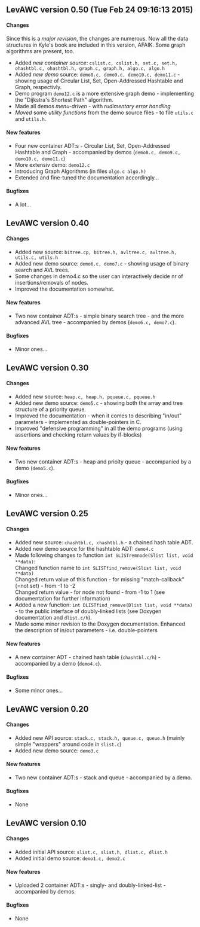 <h2>LevAWC version 0.50 (Tue Feb 24 09:16:13 2015)</h2>
<h4>Changes</h4>
<p>Since this is a <i>major revision</i>, the changes are numerous. Now all the data structures in Kyle's book are included in this version, AFAIK. Some graph algorithms are present, too.</p>
<ul>
  <li>Added <i>new container source</i>: <code>cslist.c, cslist.h, set.c, set.h, ohashtbl.c, ohashtbl.h, graph.c, graph.h, algo.c, algo.h</code></li>
  <li>Added <i>new demo</i> source: <code>demo8.c, demo9.c, demo10.c, demo11.c</code> - showing usage of Circular List, Set, Open-Addressed Hashtable and Graph, respectivly.</li>
  <li>Demo program <code>demo12.c</code> is a more extensive graph demo - implementing the "Dijkstra's Shortest Path" algorithm.</li>
  <li>Made all demos <i>menu-driven</i> - with <i>rudimentary error handling</i></li>
  <li><i>Moved</i> some <i>utility functions</i> from the demo source files - to file <code>utils.c</code> and <code>utils.h</code>.</li>
</ul>
<h4>New features</h4>
<ul>
  <li>Four new container ADT:s - Circular List, Set, Open-Addressed Hashtable and Graph - accompanied by demos (<code>demo8.c, demo9.c, demo10.c, demo11.c</code>)</li>
  <li>More extensiv demo: <code>demo12.c</code></li>
  <li>Introducing Graph Algorithms (in files <code>algo.c algo.h)</code></li>
  <li>Extended and fine-tuned the documentation accordingly...</li>
</ul>
<h4>Bugfixes</h4>
<ul>
  <li>A lot...</li>
</ul>

<h2>LevAWC version 0.40</h2>
<h4>Changes</h4>
<ul>
  <li>Added new source: <code>bitree.cp, bitree.h, avltree.c, avltree.h, utils.c, utils.h</code></li>
  <li>Added new demo source: <code>demo6.c, demo7.c</code> - showing usage of binary search and AVL trees.</li>
  <li>Some changes in demo4.c so the user can interactively decide nr of insertions/removals of nodes. </li>
  <li>Improved the documentation somewhat.</li>
</ul>
<h4>New features</h4>
<ul>
  <li>Two new container ADT:s - simple binary search tree - and the more advanced AVL tree - accompanied by demos (<code>demo6.c, demo7.c</code>).</li>
</ul>
<h4>Bugfixes</h4>
<ul>
  <li>Minor ones...</li>
</ul>

<h2>LevAWC version 0.30</h2>
<h4>Changes</h4>
<ul>
  <li>Added new source: <code>heap.c, heap.h, pqueue.c, pqueue.h</code></li>
  <li>Added new demo source: <code>demo5.c</code> - showing both the array and tree structure of a priority queue.</li>
  <li>Improved the documentation - when it comes to describing "in/out" parameters - implemented as double-pointers in C.</li>
  <li>Improved "defensive programming" in all the demo programs (using assertions and checking return values by if-blocks)
</ul>
<h4>New features</h4>
<ul>
  <li>Two new container ADT:s - heap and prioity queue - accompanied by a demo (<code>demo5.c</code>).</li>
</ul>
<h4>Bugfixes</h4>
<ul>
  <li>Minor ones...</li>
</ul>

<h2>LevAWC version 0.25</h2>
<h4>Changes</h4>
<ul>
  <li>Added new source: <code>chashtbl.c, chashtbl.h</code> - a chained hash table ADT.</li>
  <li>Added new demo source for the hashtable ADT: <code>demo4.c</code></li>
  <li>Made following changes to function <code>int SLISTremnode(Slist list, void **data)</code>:<br />
  Changed function name to <code>int SLISTfind_remove(Slist list, void **data)</code><br />
  Changed return value of this function - for missing "match-callback"(=not set) - from -1 to -2<br />
  Changed return value - for node not found - from -1 to 1 (see documentation for further information)</li>
  <li>Added a new function: <code>int DLISTfind_remove(Dlist list, void **data)</code> - to the public interface of doubly-linked lists (see Doxygen documentation and <code>dlist.c/h</code>).
  <li>Made some minor revision to the Doxygen documentation. Enhanced the description of in/out parameters - i.e. double-pointers</li>
</ul>
<h4>New features</h4>
<ul>
  <li>A new container ADT - chained hash table (<code>chashtbl.c/h</code>) - accompanied by a demo (<code>demo4.c</code>).</li>
</ul>
<h4>Bugfixes</h4>
<ul>
  <li>Some minor ones...</li>
</ul>

<h2>LevAWC version 0.20</h2>
<h4>Changes</h4>
<ul>
  <li>Added new API source: <code>stack.c, stack.h, queue.c, queue.h</code> (mainly simple "wrappers" around code in <code>slist.c</code>)</li>
  <li>Added new demo source: <code>demo3.c</code></li>
</ul>
<h4>New features</h4>
<ul>
  <li>Two new container ADT:s - stack and queue - accompanied by a demo.</li>
</ul>
<h4>Bugfixes</h4>
<ul>
  <li>None</li>
</ul>

<h2>LevAWC version 0.10</h2>
<h4>Changes</h4>
<ul>
  <li>Added initial API source: <code>slist.c, slist.h, dlist.c, dlist.h</code></li>
  <li>Added initial demo source: <code>demo1.c, demo2.c</code></li>
</ul>
<h4>New features</h4>
<ul>
  <li>Uploaded 2 container ADT:s - singly- and doubly-linked-list - accompanied by demos.</li>
</ul>
<h4>Bugfixes</h4>
<ul>
  <li>None</li>
</ul>

<!--
<ul>
  <li></li>
</ul>
-->
